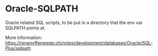 # Oracle-SQLPATH

Oracle related SQL scripts, to be put in a directory that the env var SQLPATH points at.

More information: https://renenyffenegger.ch/notes/development/databases/Oracle/SQL-Plus/sqlpath
